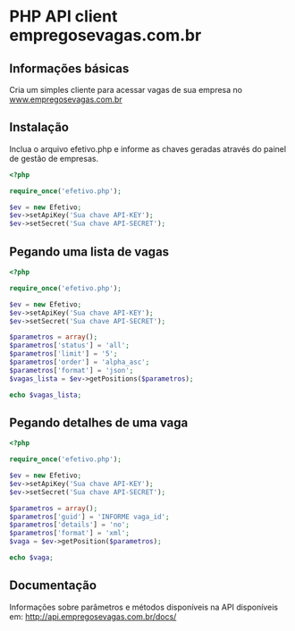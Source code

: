 # PHP API client empregosevagas.com.br


## Informações básicas

Cria um simples cliente para acessar vagas de sua empresa no www.empregosevagas.com.br

## Instalação

Inclua o arquivo efetivo.php e informe as chaves geradas através do painel de gestão de empresas.

```php
<?php

require_once('efetivo.php');

$ev = new Efetivo;
$ev->setApiKey('Sua chave API-KEY');
$ev->setSecret('Sua chave API-SECRET');

```

## Pegando uma lista de vagas

```php
<?php

require_once('efetivo.php');

$ev = new Efetivo;
$ev->setApiKey('Sua chave API-KEY');
$ev->setSecret('Sua chave API-SECRET');

$parametros = array();
$parametros['status'] = 'all';
$parametros['limit'] = '5';
$parametros['order'] = 'alpha_asc';
$parametros['format'] = 'json';
$vagas_lista = $ev->getPositions($parametros);

echo $vagas_lista;

```


## Pegando detalhes de uma vaga

```php
<?php

require_once('efetivo.php');

$ev = new Efetivo;
$ev->setApiKey('Sua chave API-KEY');
$ev->setSecret('Sua chave API-SECRET');

$parametros = array();
$parametros['guid'] = 'INFORME vaga_id';
$parametros['details'] = 'no';
$parametros['format'] = 'xml';
$vaga = $ev->getPosition($parametros);

echo $vaga;

```


## Documentação

Informações sobre parâmetros e métodos disponíveis na API disponíveis em: http://api.empregosevagas.com.br/docs/


